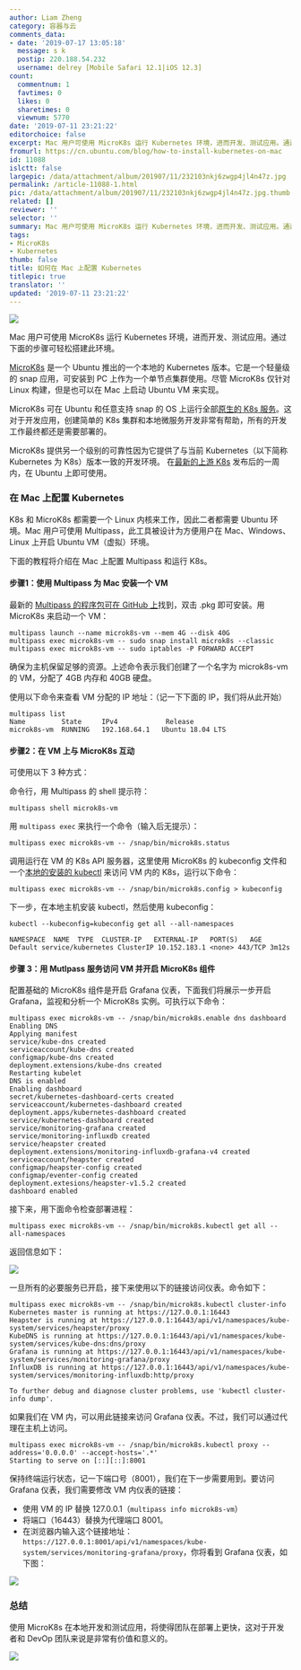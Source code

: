 ```yaml
---
author: Liam Zheng
category: 容器与云
comments_data:
- date: '2019-07-17 13:05:18'
  message: s k
  postip: 220.188.54.232
  username: delrey [Mobile Safari 12.1|iOS 12.3]
count:
  commentnum: 1
  favtimes: 0
  likes: 0
  sharetimes: 0
  viewnum: 5770
date: '2019-07-11 23:21:22'
editorchoice: false
excerpt: Mac 用户可使用 MicroK8s 运行 Kubernetes 环境，进而开发、测试应用。通过下面的步骤可轻松搭建此环境。
fromurl: https://cn.ubuntu.com/blog/how-to-install-kubernetes-on-mac
id: 11088
islctt: false
largepic: /data/attachment/album/201907/11/232103nkj6zwgp4jl4n47z.jpg
permalink: /article-11088-1.html
pic: /data/attachment/album/201907/11/232103nkj6zwgp4jl4n47z.jpg.thumb.jpg
related: []
reviewer: ''
selector: ''
summary: Mac 用户可使用 MicroK8s 运行 Kubernetes 环境，进而开发、测试应用。通过下面的步骤可轻松搭建此环境。
tags:
- MicroK8s
- Kubernetes
thumb: false
title: 如何在 Mac 上配置 Kubernetes
titlepic: true
translator: ''
updated: '2019-07-11 23:21:22'
---
```


![](/data/attachment/album/201907/11/232103nkj6zwgp4jl4n47z.jpg)


Mac 用户可使用 MicroK8s 运行 Kubernetes 环境，进而开发、测试应用。通过下面的步骤可轻松搭建此环境。


[MicroK8s](https://microk8s.io/) 是一个 Ubuntu 推出的一个本地的 Kubernetes 版本。它是一个轻量级的 snap 应用，可安装到 PC 上作为一个单节点集群使用。尽管 MicroK8s 仅针对 Linux 构建，但是也可以在 Mac 上启动 Ubuntu VM 来实现。


MicroK8s 可在 Ubuntu 和任意支持 snap 的 OS 上运行全部[原生的 K8s 服务](https://ubuntu.com/blog/how-to-deploy-production-ready-kubernetes)。这对于开发应用，创建简单的 K8s 集群和本地微服务开发非常有帮助，所有的开发工作最终都还是需要部署的。


MicroK8s 提供另一个级别的可靠性因为它提供了与当前 Kubernetes（以下简称 Kubernetes 为 K8s）版本一致的开发环境。 在[最新的上游 K8s](https://ubuntu.com/kubernetes/install) 发布后的一周内，在 Ubuntu 上即可使用。


### 在 Mac 上配置 Kubernetes


K8s 和 MicroK8s 都需要一个 Linux 内核来工作，因此二者都需要 Ubuntu 环境。Mac 用户可使用 Multipass，此工具被设计为方便用户在 Mac、Windows、Linux 上开启 Ubuntu VM（虚拟）环境。 


下面的教程将介绍在 Mac 上配置 Multipass 和运行 K8s。


#### 步骤1：使用 Multipass 为 Mac 安装一个 VM


最新的 [Multipass 的程序包可在 GitHub 上](https://github.com/CanonicalLtd/multipass/releases)找到，双击 .pkg 即可安装。用 MicroK8s 来启动一个 VM：



```
multipass launch --name microk8s-vm --mem 4G --disk 40G  
multipass exec microk8s-vm -- sudo snap install microk8s --classic       
multipass exec microk8s-vm -- sudo iptables -P FORWARD ACCEPT       
```

确保为主机保留足够的资源。上述命令表示我们创建了一个名字为 microk8s-vm 的 VM，分配了 4GB 内存和 40GB 硬盘。


使用以下命令来查看 VM 分配的 IP 地址：（记一下下面的 IP，我们将从此开始）



```
multipass list  
Name         State     IPv4            Release     
microk8s-vm  RUNNING   192.168.64.1   Ubuntu 18.04 LTS                                                              
```

#### 步骤2：在 VM 上与 MicroK8s 互动


可使用以下 3 种方式：


命令行，用 Multipass 的 shell 提示符：



```
multipass shell microk8s-vm                                                                                     
```

用 `multipass exec` 来执行一个命令（输入后无提示）：



```
multipass exec microk8s-vm -- /snap/bin/microk8s.status                             
```

调用运行在 VM 的 K8s API 服务器，这里使用 MicroK8s 的 kubeconfig 文件和一个[本地的安装的 kubectl](https://kubernetes.io/docs/tasks/tools/install-kubectl/) 来访问 VM 内的 K8s，运行以下命令：



```
multipass exec microk8s-vm -- /snap/bin/microk8s.config > kubeconfig     
```

下一步，在本地主机安装 kubectl，然后使用 kubeconfig：



```
kubectl --kubeconfig=kubeconfig get all --all-namespaces            
```


```
NAMESPACE  NAME  TYPE  CLUSTER-IP   EXTERNAL-IP   PORT(S)   AGE          
Default service/kubernetes ClusterIP 10.152.183.1 <none> 443/TCP 3m12s
```

#### 步骤 3：用 Mutlpass 服务访问 VM 并开启 MicroK8s 组件


配置基础的 MicroK8s 组件是开启 Grafana 仪表，下面我们将展示一步开启 Grafana，监视和分析一个 MicroK8s 实例。可执行以下命令：



```
multipass exec microk8s-vm -- /snap/bin/microk8s.enable dns dashboard  
Enabling DNS  
Applying manifest  
service/kube-dns created  
serviceaccount/kube-dns created  
configmap/kube-dns created  
deployment.extensions/kube-dns created  
Restarting kubelet  
DNS is enabled  
Enabling dashboard  
secret/kubernetes-dashboard-certs created  
serviceaccount/kubernetes-dashboard created  
deployment.apps/kubernetes-dashboard created  
service/kubernetes-dashboard created  
service/monitoring-grafana created  
service/monitoring-influxdb created  
service/heapster created  
deployment.extensions/monitoring-influxdb-grafana-v4 created  
serviceaccount/heapster created  
configmap/heapster-config created  
configmap/eventer-config created  
deployment.extesions/heapster-v1.5.2 created  
dashboard enabled
```

接下来，用下面命令检查部署进程：



```
multipass exec microk8s-vm -- /snap/bin/microk8s.kubectl get all --all-namespaces                                                                                                                        
```

返回信息如下：


![](/data/attachment/album/201907/11/232126fd957yz19zjeuyfy.png)


一旦所有的必要服务已开启，接下来使用以下的链接访问仪表。命令如下：



```
multipass exec microk8s-vm -- /snap/bin/microk8s.kubectl cluster-info    
Kubernetes master is running at https://127.0.0.1:16443  
Heapster is running at https://127.0.0.1:16443/api/v1/namespaces/kube-system/services/heapster/proxy  
KubeDNS is running at https://127.0.0.1:16443/api/v1/namespaces/kube-system/services/kube-dns:dns/proxy  
Grafana is running at https://127.0.0.1:16443/api/v1/namespaces/kube-system/services/monitoring-grafana/proxy  
InfluxDB is running at https://127.0.0.1:16443/api/v1/namespaces/kube-system/services/monitoring-influxdb:http/proxy  
  
To further debug and diagnose cluster problems, use 'kubectl cluster-info dump'.
```

如果我们在 VM 内，可以用此链接来访问 Grafana 仪表。不过，我们可以通过代理在主机上访问。



```
multipass exec microk8s-vm -- /snap/bin/microk8s.kubectl proxy --address='0.0.0.0' --accept-hosts='.*'   
Starting to serve on [::][::]:8001
```

保持终端运行状态，记一下端口号（8001），我们在下一步需要用到。要访问 Grafana 仪表，我们需要修改 VM 内仪表的链接： 


* 使用 VM 的 IP 替换 127.0.0.1（`multipass info microk8s-vm`）
* 将端口（16443）替换为代理端口 8001。
* 在浏览器内输入这个链接地址：`https://127.0.0.1:8001/api/v1/namespaces/kube-system/services/monitoring-grafana/proxy`，你将看到 Grafana 仪表，如下图：


![](/data/attachment/album/201907/11/232127jgd0o9oodtdr5ado.png)


### 总结


使用 MicroK8s 在本地开发和测试应用，将使得团队在部署上更快，这对于开发者和 DevOp 团队来说是非常有价值和意义的。


![](/data/attachment/album/201907/11/232127l52rrqvzntxqpprq.png)